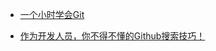 - [一个小时学会Git](https://cloud.tencent.com/developer/article/1171438)

- [作为开发人员，你不得不懂的Github搜索技巧！](https://juejin.im/post/5e3e487451882549265c9f09)